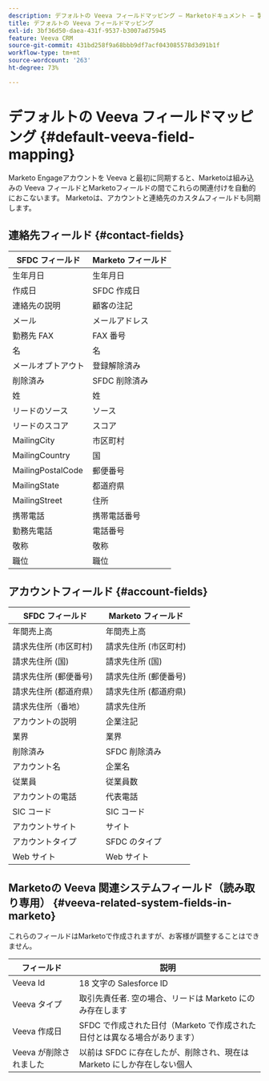 ```yaml
---
description: デフォルトの Veeva フィールドマッピング — Marketoドキュメント — 製品ドキュメント
title: デフォルトの Veeva フィールドマッピング
exl-id: 3bf36d50-daea-431f-9537-b3007ad75945
feature: Veeva CRM
source-git-commit: 431bd258f9a68bbb9df7acf043085578d3d91b1f
workflow-type: tm+mt
source-wordcount: '263'
ht-degree: 73%

---
```


# デフォルトの Veeva フィールドマッピング {#default-veeva-field-mapping}

Marketo Engageアカウントを Veeva と最初に同期すると、Marketoは組み込みの Veeva フィールドとMarketoフィールドの間でこれらの関連付けを自動的におこないます。 Marketoは、アカウントと連絡先のカスタムフィールドも同期します。

## 連絡先フィールド {#contact-fields}

<table>
  <colgroup>
    <col/>
    <col/>
  </colgroup>
  <thead>
    <tr>
      <th>SFDC フィールド</th>
      <th>Marketo フィールド</th>
    </tr>
  </thead>
  <tbody>
    <tr>
      <td>生年月日</td>
      <td>生年月日</td>
    </tr>
    <tr>
      <td>作成日</td>
      <td>SFDC 作成日</td>
    </tr>
    <tr>
      <td>連絡先の説明</td>
      <td>顧客の注記</td>
    </tr>
    <tr>
      <td>メール</td>
      <td>メールアドレス</td>
    </tr>
    <tr>
      <td>勤務先 FAX</td>
      <td>FAX 番号</td>
    </tr>
    <tr>
      <td>名</td>
      <td>名</td>
    </tr>
    <tr>
      <td>メールオプトアウト</td>
      <td>登録解除済み</td>
    </tr>
    <tr>
      <td>削除済み</td>
      <td>SFDC 削除済み</td>
    </tr>
    <tr>
      <td>姓</td>
      <td>姓</td>
    </tr>
    <tr>
      <td>リードのソース</td>
      <td>ソース</td>
    </tr>
    <tr>
      <td>リードのスコア</td>
      <td>スコア</td>
    </tr>
    <tr>
      <td>MailingCity</td>
      <td>市区町村</td>
    </tr>
    <tr>
      <td>MailingCountry</td>
      <td>国</td>
    </tr>
    <tr>
      <td>MailingPostalCode</td>
      <td>郵便番号</td>
    </tr>
    <tr>
      <td>MailingState</td>
      <td>都道府県</td>
    </tr>
    <tr>
      <td>MailingStreet</td>
      <td>住所</td>
    </tr>
    <tr>
      <td>携帯電話</td>
      <td>携帯電話番号</td>
    </tr>
    <tr>
      <td>勤務先電話</td>
      <td>電話番号</td>
    </tr>
    <tr>
      <td>敬称</td>
      <td>敬称</td>
    </tr>
    <tr>
      <td>職位</td>
      <td>職位</td>
    </tr>
  </tbody>
</table>

## アカウントフィールド {#account-fields}

<table>
  <colgroup>
    <col/>
    <col/>
  </colgroup>
  <thead>
    <tr>
      <th>SFDC フィールド</th>
      <th>Marketo フィールド</th>
    </tr>
  </thead>
  <tbody>
    <tr>
      <td>年間売上高</td>
      <td>年間売上高</td>
    </tr>
    <tr>
      <td>請求先住所 (市区町村)</td>
      <td>請求先住所 (市区町村)</td>
    </tr>
    <tr>
      <td>請求先住所 (国)</td>
      <td>請求先住所 (国)</td>
    </tr>
    <tr>
      <td>請求先住所 (郵便番号)</td>
      <td>請求先住所 (郵便番号)</td>
    </tr>
    <tr>
      <td>請求先住所 (都道府県）</td>
      <td>請求先住所 (都道府県)</td>
    </tr>
    <tr>
      <td>請求先住所（番地）</td>
      <td>請求先住所</td>
    </tr>
    <tr>
      <td>アカウントの説明</td>
      <td>企業注記</td>
    </tr>
    <tr>
      <td>業界</td>
      <td>業界</td>
    </tr>
    <tr>
      <td>削除済み</td>
      <td>SFDC 削除済み</td>
    </tr>
    <tr>
      <td>アカウント名</td>
      <td>企業名</td>
    </tr>
    <tr>
      <td>従業員</td>
      <td>従業員数</td>
    </tr>
    <tr>
      <td>アカウントの電話</td>
      <td>代表電話</td>
    </tr>
    <tr>
      <td>SIC コード</td>
      <td>SIC コード</td>
    </tr>
    <tr>
      <td>アカウントサイト</td>
      <td>サイト</td>
    </tr>
    <tr>
      <td>アカウントタイプ</td>
      <td>SFDC のタイプ</td>
    </tr>
    <tr>
      <td>Web サイト</td>
      <td>Web サイト</td>
    </tr>
  </tbody>
</table>

## Marketoの Veeva 関連システムフィールド（読み取り専用） {#veeva-related-system-fields-in-marketo}

これらのフィールドはMarketoで作成されますが、お客様が調整することはできません。

<table>
  <colgroup>
    <col/>
    <col/>
  </colgroup>
  <thead>
    <tr>
      <th>フィールド</th>
      <th>説明</th>
    </tr>
  </thead>
  <tbody>
    <tr>
      <td>Veeva Id</td>
      <td>18 文字の Salesforce ID</td>
    </tr>
    <tr>
      <td>Veeva タイプ</td>
      <td>取引先責任者. 空の場合、リードは Marketo にのみ存在します</td>
    </tr>
    <tr>
      <td>Veeva 作成日</td>
      <td>SFDC で作成された日付（Marketo で作成された日付とは異なる場合があります）</td>
    </tr>
    <tr>
      <td>Veeva が削除されました</td>
      <td>以前は SFDC に存在したが、削除され、現在は Marketo にしか存在しない個人</td>
    </tr>
  </tbody>
</table>
